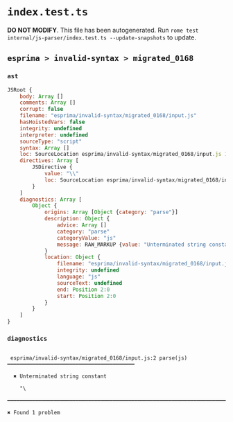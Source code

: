# `index.test.ts`

**DO NOT MODIFY**. This file has been autogenerated. Run `rome test internal/js-parser/index.test.ts --update-snapshots` to update.

## `esprima > invalid-syntax > migrated_0168`

### `ast`

```javascript
JSRoot {
	body: Array []
	comments: Array []
	corrupt: false
	filename: "esprima/invalid-syntax/migrated_0168/input.js"
	hasHoistedVars: false
	integrity: undefined
	interpreter: undefined
	sourceType: "script"
	syntax: Array []
	loc: SourceLocation esprima/invalid-syntax/migrated_0168/input.js 1:0-2:1
	directives: Array [
		JSDirective {
			value: "\\"
			loc: SourceLocation esprima/invalid-syntax/migrated_0168/input.js 1:0-2:1
		}
	]
	diagnostics: Array [
		Object {
			origins: Array [Object {category: "parse"}]
			description: Object {
				advice: Array []
				category: "parse"
				categoryValue: "js"
				message: RAW_MARKUP {value: "Unterminated string constant"}
			}
			location: Object {
				filename: "esprima/invalid-syntax/migrated_0168/input.js"
				integrity: undefined
				language: "js"
				sourceText: undefined
				end: Position 2:0
				start: Position 2:0
			}
		}
	]
}
```

### `diagnostics`

```

 esprima/invalid-syntax/migrated_0168/input.js:2 parse(js) ━━━━━━━━━━━━━━━━━━━━━━━━━━━━━━━━━━━━━━━━━

  ✖ Unterminated string constant

    "\

━━━━━━━━━━━━━━━━━━━━━━━━━━━━━━━━━━━━━━━━━━━━━━━━━━━━━━━━━━━━━━━━━━━━━━━━━━━━━━━━━━━━━━━━━━━━━━━━━━━━

✖ Found 1 problem

```
